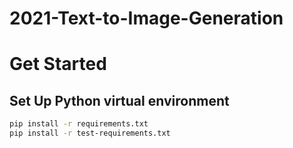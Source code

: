 # 2021-Text-to-Image-Generation

# Get Started

## Set Up Python virtual environment
```bash
pip install -r requirements.txt
pip install -r test-requirements.txt
```
